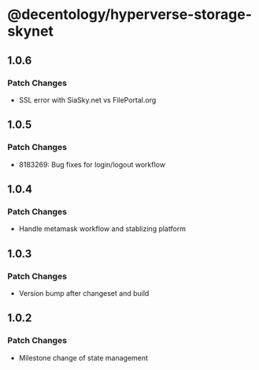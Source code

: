 # @decentology/hyperverse-storage-skynet

## 1.0.6

### Patch Changes

- SSL error with SiaSky.net vs FilePortal.org

## 1.0.5

### Patch Changes

- 8183269: Bug fixes for login/logout workflow

## 1.0.4

### Patch Changes

- Handle metamask workflow and stablizing platform

## 1.0.3

### Patch Changes

- Version bump after changeset and build

## 1.0.2

### Patch Changes

- Milestone change of state management
